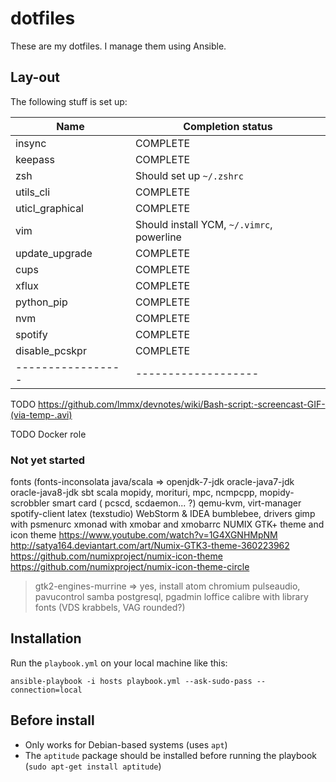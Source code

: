 # dotfiles

These are my dotfiles. I manage them using Ansible.

## Lay-out

The following stuff is set up:

| Name            | Completion status |
|-----------------|-------------------|
| insync          | COMPLETE          |
| keepass         | COMPLETE          |
| zsh             | Should set up `~/.zshrc` |
| utils_cli       | COMPLETE          |
| uticl_graphical | COMPLETE          |
| vim             | Should install YCM, `~/.vimrc`, powerline |
| update_upgrade  | COMPLETE          |
| cups            | COMPLETE          |
| xflux           | COMPLETE          |
| python_pip      | COMPLETE          |
| nvm             | COMPLETE          |
| spotify         | COMPLETE          |
| disable_pcskpr  | COMPLETE          |
|-----------------|-------------------|

TODO https://github.com/lmmx/devnotes/wiki/Bash-script:-screencast-GIF-(via-temp-.avi)

TODO Docker role

### Not yet started

fonts (fonts-inconsolata
java/scala => openjdk-7-jdk oracle-java7-jdk oracle-java8-jdk sbt scala
mopidy, morituri, mpc, ncmpcpp, mopidy-scrobbler
smart card ( pcscd, scdaemon... ?)
qemu-kvm, virt-manager
spotify-client
latex (texstudio)
WebStorm & IDEA
bumblebee, drivers
gimp with psmenurc
xmonad with xmobar and xmobarrc
NUMIX GTK+ theme and icon theme https://www.youtube.com/watch?v=1G4XGNHMpNM http://satya164.deviantart.com/art/Numix-GTK3-theme-360223962 https://github.com/numixproject/numix-icon-theme https://github.com/numixproject/numix-icon-theme-circle
 > gtk2-engines-murrine => yes, install
atom
chromium
pulseaudio, pavucontrol
samba
postgresql, pgadmin
loffice
calibre with library
fonts (VDS krabbels, VAG rounded?)


## Installation

Run the `playbook.yml` on your local machine like this:

```
ansible-playbook -i hosts playbook.yml --ask-sudo-pass --connection=local
```

## Before install

* Only works for Debian-based systems (uses `apt`)
* The `aptitude` package should be installed before running the playbook (`sudo apt-get install aptitude`)

